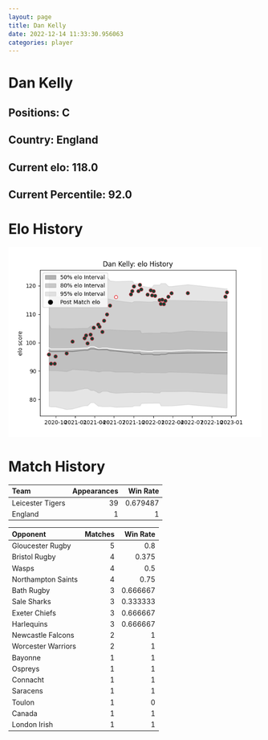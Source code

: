 ```yaml
---  
layout: page  
title: Dan Kelly  
date: 2022-12-14 11:33:30.956063  
categories: player  
---
```

# Dan Kelly

## Positions: C

## Country: England

## Current elo: 118.0

## Current Percentile: 92.0

# Elo History


![elo history](history_DanKelly.png)
# Match History


| Team             |   Appearances |   Win Rate |
|:-----------------|--------------:|-----------:|
| Leicester Tigers |            39 |   0.679487 |
| England          |             1 |   1        |

| Opponent           |   Matches |   Win Rate |
|:-------------------|----------:|-----------:|
| Gloucester Rugby   |         5 |   0.8      |
| Bristol Rugby      |         4 |   0.375    |
| Wasps              |         4 |   0.5      |
| Northampton Saints |         4 |   0.75     |
| Bath Rugby         |         3 |   0.666667 |
| Sale Sharks        |         3 |   0.333333 |
| Exeter Chiefs      |         3 |   0.666667 |
| Harlequins         |         3 |   0.666667 |
| Newcastle Falcons  |         2 |   1        |
| Worcester Warriors |         2 |   1        |
| Bayonne            |         1 |   1        |
| Ospreys            |         1 |   1        |
| Connacht           |         1 |   1        |
| Saracens           |         1 |   1        |
| Toulon             |         1 |   0        |
| Canada             |         1 |   1        |
| London Irish       |         1 |   1        |